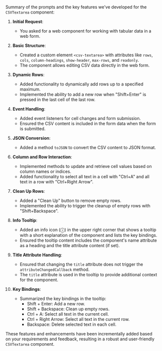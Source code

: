 Summary of the prompts and the key features we've developed for the `CSVTextarea` component:

1. **Initial Request**:
   - You asked for a web component for working with tabular data in a web form.

2. **Basic Structure**:
   - Created a custom element `<csv-textarea>` with attributes like `rows`, `cols`, `column-headings`, `show-header`, `max-rows`, and `readonly`.
   - The component allows editing CSV data directly in the web form.

3. **Dynamic Rows**:
   - Added functionality to dynamically add rows up to a specified maximum.
   - Implemented the ability to add a new row when "Shift+Enter" is pressed in the last cell of the last row.

4. **Event Handling**:
   - Added event listeners for cell changes and form submission.
   - Ensured the CSV content is included in the form data when the form is submitted.

5. **JSON Conversion**:
   - Added a method `toJSON` to convert the CSV content to JSON format.

6. **Column and Row Interaction**:
   - Implemented methods to update and retrieve cell values based on column names or indices.
   - Added functionality to select all text in a cell with "Ctrl+A" and all text in a row with "Ctrl+Right Arrow".

7. **Clean Up Rows**:
   - Added a "Clean Up" button to remove empty rows.
   - Implemented the ability to trigger the cleanup of empty rows with "Shift+Backspace".

8. **Info Tooltip**:
   - Added an info icon (ⓘ) in the upper right corner that shows a tooltip with a short explanation of the component and lists the key bindings.
   - Ensured the tooltip content includes the component's name attribute as a heading and the title attribute content (if set).

9. **Title Attribute Handling**:
   - Ensured that changing the `title` attribute does not trigger the `attributeChangedCallback` method.
   - The `title` attribute is used in the tooltip to provide additional context for the component.

10. **Key Bindings**:
    - Summarized the key bindings in the tooltip:
      - Shift + Enter: Add a new row.
      - Shift + Backspace: Clean up empty rows.
      - Ctrl + A: Select all text in the current cell.
      - Ctrl + Right Arrow: Select all text in the current row.
      - Backspace: Delete selected text in each cell.

These features and enhancements have been incrementally added based on your requirements and feedback, resulting in a robust and user-friendly `CSVTextarea` component.